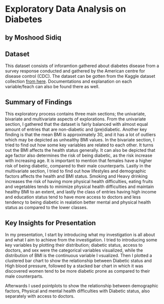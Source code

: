 # Exploratory Data Analysis on Diabetes
## by Moshood Sidiq


## Dataset

This dataset consists of inforamtion gathered about diabetes disease from a survey response conducted and gathered by the American centre for disease control (CDC). The dataset can be gotten from the Kaggle dataset collection [from here](https://www.kaggle.com/datasets/alexteboul/diabetes-health-indicators-dataset?select=diabetes_binary_5050split_health_indicators_BRFSS2015.csv). Documentations and explanation on each variable/feach can also be found there as well.


## Summary of Findings

This exploratory process contains three main sections; the univariate, bivariate and multivariate aspects of explorations. From the univariate section, I gathered that the dataset is fairly balanced with almost equal amount of entries that are non-diabetic and (pre)diabetic. Another key finding is that the mean BMI is approximately 30, and it has a lot of outliers which may be depicted as unhealthy BMI values. In the bivariate section, I tried to find out how some key variables are related to each other. It turns out the BMI affects the health status generally. It can also be depicted that age factor also determines the risk of being diabetic, as the risk increase with increasing age. It is important to mention that females have a higher risk of being diabetic, compared to their male counterparts. Lastly in the multivariate section, I tried to find out how lifestyles and demographic factors affects the health and BMI status. Smoking and Heavy drinking increases the risk of having more physical health difficulties, eating fruits and vegetables tends to minimize physical health difficulties and maintain healthy BMI to an extent, and lastly the class of entries having high income and education status tend to have more access to doctors and less tendency to being diabetic in realation better mental and physical health status as compared to the lower classes.


## Key Insights for Presentation

In my presentation, I start by introducing what my investigation is all about and what I aim to achieve from the investigation. I tried to introducing some key variables by plotting their distribution; diabetic status, access to doctors, and sex were the categorical variables visualized, while the distribution of BMI is the continuous variable I vsualized. Then I plotted a clustered bar chart to show the relationship between Diabetic status and High blood pressure, followed by a stacked bar chart in which it was discovered women tend to be more diabetic prone as compared to their male counterparts.

Afterwards I used pointplots to show the relationship between demographic factors, Physical and mental health difficulties with Diabetic status, also separately with access to doctors.
